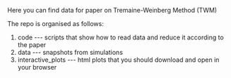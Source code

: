 Here you can find data for paper on Tremaine-Weinberg Method (TWM)

The repo is organised as follows:

1. code --- scripts that show how to read data and reduce it according to the paper
2. data --- snapshots from simulations
3. interactive_plots --- html plots that you should download and open in your browser